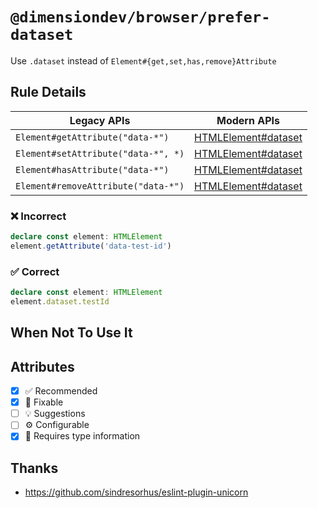 <!-- begin title -->

# `@dimensiondev/browser/prefer-dataset`

Use `.dataset` instead of `Element#{get,set,has,remove}Attribute`

<!-- end title -->

## Rule Details

| Legacy APIs                         | Modern APIs                    |
| ----------------------------------- | ------------------------------ |
| `Element#getAttribute("data-*")`    | [HTMLElement#dataset][dataset] |
| `Element#setAttribute("data-*", *)` | [HTMLElement#dataset][dataset] |
| `Element#hasAttribute("data-*")`    | [HTMLElement#dataset][dataset] |
| `Element#removeAttribute("data-*")` | [HTMLElement#dataset][dataset] |

[dataset]: https://developer.mozilla.org/docs/Web/API/HTMLElement/dataset

### :x: Incorrect

```ts
declare const element: HTMLElement
element.getAttribute('data-test-id')
```

### :white_check_mark: Correct

```ts
declare const element: HTMLElement
element.dataset.testId
```

## When Not To Use It

## Attributes

<!-- begin attributes -->

- [x] :white_check_mark: Recommended
- [x] :wrench: Fixable
- [ ] :bulb: Suggestions
- [ ] :gear: Configurable
- [x] :thought_balloon: Requires type information

<!-- end attributes -->

## Thanks

- <https://github.com/sindresorhus/eslint-plugin-unicorn>
